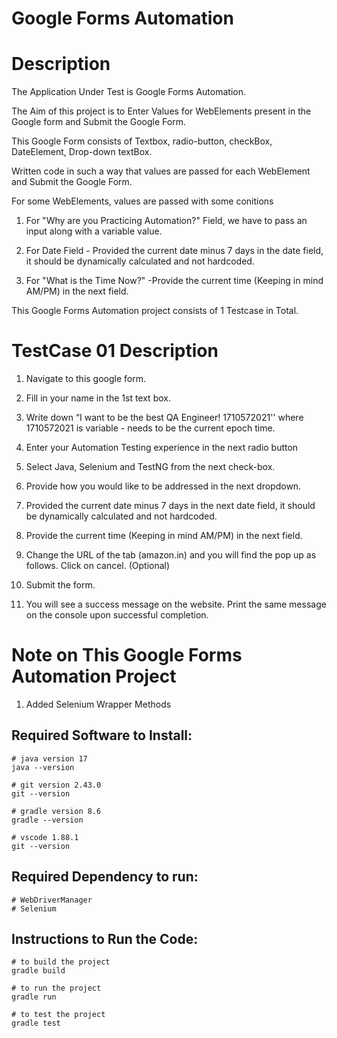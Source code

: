 # Google Forms Automation

# Description
The Application Under Test is Google Forms Automation.

The Aim of this project is to Enter Values for WebElements present in the Google form and Submit the Google Form.

This Google Form consists of Textbox, radio-button, checkBox, DateElement, Drop-down textBox.

Written code in such a way that values are passed for each WebElement and  Submit the Google Form.

For some WebElements, values are passed with some conitions
1. For "Why are you Practicing Automation?" Field, we have to pass an input along with a variable value.
 
2. For Date Field - Provided the current date minus 7 days in the date field, it should be dynamically calculated and not hardcoded.

3. For "What is the Time Now?" -Provide the current time (Keeping in mind AM/PM) in the next field.

This Google Forms Automation project consists of 1 Testcase in Total.

# TestCase 01 Description
1. Navigate to this google form.

2. Fill in your name in the 1st text box.

3. Write down “I want to be the best QA Engineer! 1710572021'' where 1710572021 is variable - needs to be the current epoch time.

4. Enter your Automation Testing experience in the next radio button

5. Select Java, Selenium and TestNG from the next check-box.

6. Provide how you would like to be addressed in the next dropdown.

7. Provided the current date minus 7 days in the next date field, it should be dynamically calculated and not hardcoded.

8. Provide the current time (Keeping in mind AM/PM) in the next field.

9. Change the URL of the tab (amazon.in) and you will find the pop up as follows. Click on cancel. (Optional)

10. Submit the form.

11. You will see a success message on the website. Print the same message on the console upon successful completion.

# Note on This Google Forms Automation Project
1. Added Selenium Wrapper Methods

## Required Software to Install:
```
# java version 17
java --version
```
```
# git version 2.43.0
git --version
```
```
# gradle version 8.6
gradle --version
```
```
# vscode 1.88.1
git --version
```
## Required Dependency to run:
```
# WebDriverManager
# Selenium
```
## Instructions to Run the Code:
```
# to build the project
gradle build
```
```
# to run the project
gradle run
```
```
# to test the project
gradle test
```